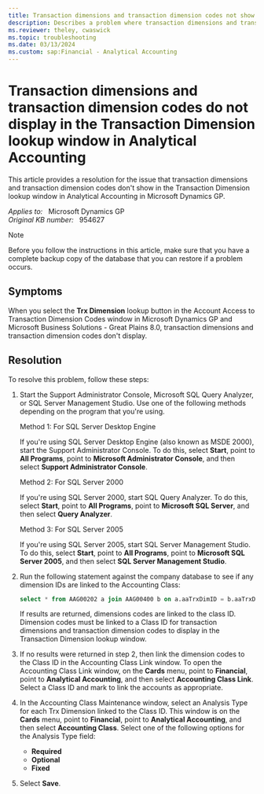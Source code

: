 ```yaml
---
title: Transaction dimensions and transaction dimension codes not show
description: Describes a problem where transaction dimensions and transaction dimension codes do not display in the Transaction Dimension lookup window in Analytical Accounting in Microsoft Dynamics GP. A resolution is provided.
ms.reviewer: theley, cwaswick
ms.topic: troubleshooting
ms.date: 03/13/2024
ms.custom: sap:Financial - Analytical Accounting
---
```

# Transaction dimensions and transaction dimension codes do not display in the Transaction Dimension lookup window in Analytical Accounting

This article provides a resolution for the issue that transaction dimensions and transaction dimension codes don't show in the Transaction Dimension lookup window in Analytical Accounting in Microsoft Dynamics GP.

_Applies to:_ &nbsp; Microsoft Dynamics GP  
_Original KB number:_ &nbsp; 954627

> [!NOTE]
> Before you follow the instructions in this article, make sure that you have a complete backup copy of the database that you can restore if a problem occurs.

## Symptoms

When you select the **Trx Dimension** lookup button in the Account Access to Transaction Dimension Codes window in Microsoft Dynamics GP and Microsoft Business Solutions - Great Plains 8.0, transaction dimensions and transaction dimension codes don't display.

## Resolution

To resolve this problem, follow these steps:

1. Start the Support Administrator Console, Microsoft SQL Query Analyzer, or SQL Server Management Studio. Use one of the following methods depending on the program that you're using.

   Method 1: For SQL Server Desktop Engine

   If you're using SQL Server Desktop Engine (also known as MSDE 2000), start the Support Administrator Console. To do this, select **Start**, point to **All Programs**, point to **Microsoft Administrator Console**, and then select **Support Administrator Console**.

   Method 2: For SQL Server 2000

   If you're using SQL Server 2000, start SQL Query Analyzer. To do this, select **Start**, point to **All Programs**, point to **Microsoft SQL Server**, and then select **Query Analyzer**.

   Method 3: For SQL Server 2005

   If you're using SQL Server 2005, start SQL Server Management Studio. To do this, select **Start**, point to **All Programs**, point to **Microsoft SQL Server 2005**, and then select **SQL Server Management Studio**.

2. Run the following statement against the company database to see if any dimension IDs are linked to the Accounting Class:

    ```sql
    select * from AAG00202 a join AAG00400 b on a.aaTrxDimID = b.aaTrxDimID
    ```

    If results are returned, dimensions codes are linked to the class ID. Dimension codes must be linked to a Class ID for transaction dimensions and transaction dimension codes to display in the Transaction Dimension lookup window.

3. If no results were returned in step 2, then link the dimension codes to the Class ID in the Accounting Class Link window. To open the Accounting Class Link window, on the **Cards** menu, point to **Financial**, point to **Analytical Accounting**, and then select **Accounting Class Link**. Select a Class ID and mark to link the accounts as appropriate.

4. In the Accounting Class Maintenance window, select an Analysis Type for each Trx Dimension linked to the Class ID. This window is on the **Cards** menu, point to **Financial**, point to **Analytical Accounting**, and then select **Accounting Class**. Select one of the following options for the Analysis Type field:

    - **Required**
    - **Optional**
    - **Fixed**

5. Select **Save**.

